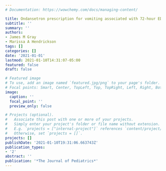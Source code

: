 ```yaml
---
# Documentation: https://wowchemy.com/docs/managing-content/

title: Ondansetron prescription for vomiting associated with 72-hour ED return reduction
subtitle: ''
summary: ''
authors:
- James M Gray
- Marissa A Hendrickson
tags: []
categories: []
date: '2021-01-01'
lastmod: 2021-01-10T14:31:07-05:00
featured: false
draft: false

# Featured image
# To use, add an image named `featured.jpg/png` to your page's folder.
# Focal points: Smart, Center, TopLeft, Top, TopRight, Left, Right, BottomLeft, Bottom, BottomRight.
image:
  caption: ''
  focal_point: ''
  preview_only: false

# Projects (optional).
#   Associate this post with one or more of your projects.
#   Simply enter your project's folder or file name without extension.
#   E.g. `projects = ["internal-project"]` references `content/project/deep-learning/index.md`.
#   Otherwise, set `projects = []`.
projects: []
publishDate: '2021-01-10T19:31:06.663743Z'
publication_types:
- '2'
abstract: ''
publication: '*The Journal of Pediatrics*'
---
```

